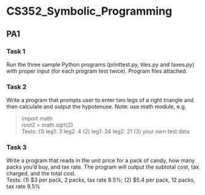 # CS352_Symbolic_Programming

## PA1

### Task 1

Run the three sample Python programs (printtest.py, tiles.py and taxes.py) with proper input (for each program test twice). Program files attached.

### Task 2
Write a program that prompts user to enter two legs of a right triangle and then calculate and output the hypotenuse. Note: use math module, e.g.  
>import math  
>root2 = 	math.sqrt(2)  
Tests: (1) leg1: 3   leg2: 4    (2) leg1: 34   leg2: 21    (3) your own test data

### Task 3
Write a program that reads in the unit price for a pack of candy, how many packs you’d buy, and tax rate. The program will output the subtotal cost, tax charged, and the total cost.  
Tests: (1) $3 per pack, 2 packs, tax rate 8.5%;  (2) $5.4 per pack, 12 packs, tax rate 9.5%   

